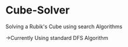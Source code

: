 # Cube-Solver
Solving a Rubik's Cube using search Algorithms

->Currently Using standard DFS Algorithm
